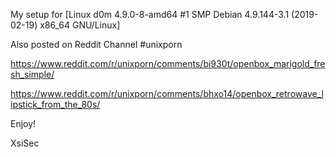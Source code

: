 My setup for [Linux d0m 4.9.0-8-amd64 #1 SMP Debian 4.9.144-3.1 (2019-02-19) x86_64 GNU/Linux]


Also posted on Reddit Channel #unixporn

https://www.reddit.com/r/unixporn/comments/bi930t/openbox_marigold_fresh_simple/

https://www.reddit.com/r/unixporn/comments/bhxo14/openbox_retrowave_lipstick_from_the_80s/


Enjoy!


XsiSec
